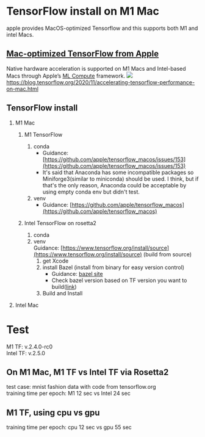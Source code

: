 # TensorFlow install on M1 Mac  
apple provides MacOS-optimized Tensorflow and this supports both M1 and intel Macs.  

## [Mac-optimized TensorFlow from Apple](https://github.com/apple/tensorflow_macos#mac-optimized-tensorflow-and-tensorflow-addons)
Native hardware acceleration is supported on M1 Macs and Intel-based Macs through Apple’s [ML Compute](https://developer.apple.com/documentation/mlcompute) framework.
![](https://1.bp.blogspot.com/--pH8VjDtKrg/X7VcRHJ6e1I/AAAAAAAADvU/MXdxFn-Fjx0AxPIWp35JQCP93S9ky-SDACLcBGAsYHQ/s0/MacBook%2BPro%2B1.png)  
https://blog.tensorflow.org/2020/11/accelerating-tensorflow-performance-on-mac.html

## TensorFlow install
1. M1 Mac
    1. M1 TensorFlow
        1. conda  
           * Guidance: [https://github.com/apple/tensorflow_macos/issues/153](https://github.com/apple/tensorflow_macos/issues/153)  
           * It's said that Anaconda has some incompatible packages so Miniforge3(similar to miniconda) should be used.
             I think, but if that's the only reason, Anaconda could be acceptable by using empty conda env but didn't test.
        2. venv  
           * Guidance: [https://github.com/apple/tensorflow_macos](https://github.com/apple/tensorflow_macos)
        
    2. Intel TensorFlow on rosetta2
        1. conda
        2. venv  
            Guidance: [https://www.tensorflow.org/install/source](https://www.tensorflow.org/install/source) (build from source)  
            1. get Xcode
            2. install Bazel (install from binary for easy version control)  
               * Guidance: [bazel site](https://docs.bazel.build/versions/master/install-os-x.html#install-with-installer-mac-os-x)  
               * Check bazel version based on TF version you want to build([link](https://www.tensorflow.org/install/source#cpu))
            3. Build and Install
    

2. Intel Mac 

# Test
M1 TF: v.2.4.0-rc0  
Intel TF: v.2.5.0

## On M1 Mac, M1 TF vs Intel TF via Rosetta2
test case: mnist fashion data with code from tensorflow.org  
training time per epoch: M1 12 sec vs Intel 24 sec

## M1 TF, using cpu vs gpu

training time per epoch: cpu 12 sec vs gpu 55 sec


